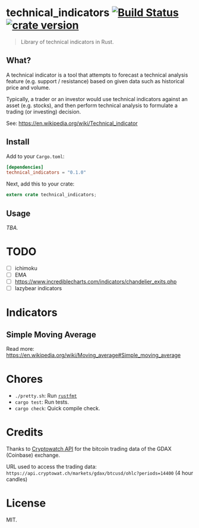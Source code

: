 technical_indicators [![Build Status](https://travis-ci.org/dashed/technical_indicators.svg)](https://travis-ci.org/dashed/technical_indicators) [![crate version](https://img.shields.io/crates/v/technical_indicators.svg?style=flat)](https://crates.io/crates/technical_indicators)
====================

> Library of technical indicators in Rust.

## What?

A technical indicator is a tool that attempts to forecast a technical analysis feature (e.g. support / resistance) based on given data such as historical price and volume.

Typically, a trader or an investor would use technical indicators against an asset (e.g. stocks), and then perform technical analysis to formulate a trading (or investing) decision.

See: https://en.wikipedia.org/wiki/Technical_indicator

## Install

Add to your `Cargo.toml`:

```toml
[dependencies]
technical_indicators = "0.1.0"
```

Next, add this to your crate:

```rust
extern crate technical_indicators;
```

## Usage

*TBA.*

TODO
====

- [ ] ichimoku
- [ ] EMA
- [ ] https://www.incrediblecharts.com/indicators/chandelier_exits.php
- [ ] lazybear indicators

Indicators
==========

## Simple Moving Average

Read more: https://en.wikipedia.org/wiki/Moving_average#Simple_moving_average

Chores
======

- `./pretty.sh`: Run [`rustfmt`](https://github.com/rust-lang-nursery/rustfmt)
- `cargo test`: Run tests.
- `cargo check`: Quick compile check.

Credits
=======

Thanks to [Cryptowatch API](https://cryptowat.ch/docs/api#ohlc) for the bitcoin trading data of the GDAX (Coinbase) exchange.

URL used to access the trading data: `https://api.cryptowat.ch/markets/gdax/btcusd/ohlc?periods=14400` (4 hour candles)

License
=======

MIT.
